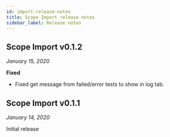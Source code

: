 ```yaml
---
id: import-release-notes
title: Scope Import release notes
sidebar_label: Release notes
---
```



## Scope Import v0.1.2

*January 15, 2020*

**Fixed**
- Fixed get message from failed/error tests to show in log tab.


## Scope Import v0.1.1

*January 14, 2020*

Initial release







